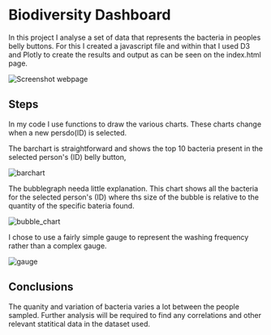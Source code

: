# Biodiversity Dashboard
In this project I analyse a set of data that represents the bacteria in peoples belly buttons. For this I created a javascript file and within that I used D3 and Plotly to create the results and output as can be seen on the index.html page.


![Screenshot webpage](https://user-images.githubusercontent.com/112833174/223683858-c5faa8e1-6aac-456d-a37b-1381cac9e6d2.png)

## Steps
In my code I use functions to draw the various charts. These charts change when a new persdo(ID) is selected. 

The barchart is straightforward and shows the top 10 bacteria present in the selected person's (ID)  belly button,


![barchart](https://user-images.githubusercontent.com/112833174/223683331-abbd51b1-5b80-4df9-919d-35bbefa7e6e8.png)


The bubblegraph needa little explanation. This chart shows all the bacteria for the selected person's (ID) where ths size of the bubble is relative to the quantity of the specific bateria found.

![bubble_chart](https://user-images.githubusercontent.com/112833174/223683366-98e25dc1-b3bc-4afa-ad35-40c33ffc125f.png)

I chose to use a fairly simple gauge to represent the washing frequency rather than a complex gauge.

![gauge](https://user-images.githubusercontent.com/112833174/223683429-407bc2c9-a6d3-4050-b348-2a2cf4b050e9.png)


## Conclusions

The quanity and variation of bacteria varies a lot between the people sampled. Further analysis will be required to find any correlations and other relevant statitical data in the dataset used.
